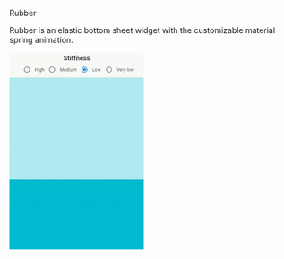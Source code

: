 Rubber

Rubber is an elastic bottom sheet widget with the customizable material spring animation.

![](images/rubber1.gif)